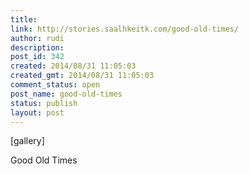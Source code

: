 ```yaml
---
title: 
link: http://stories.saalhkeitk.com/good-old-times/
author: rudi
description: 
post_id: 342
created: 2014/08/31 11:05:03
created_gmt: 2014/08/31 11:05:03
comment_status: open
post_name: good-old-times
status: publish
layout: post
---
```



[gallery] 

Good Old Times